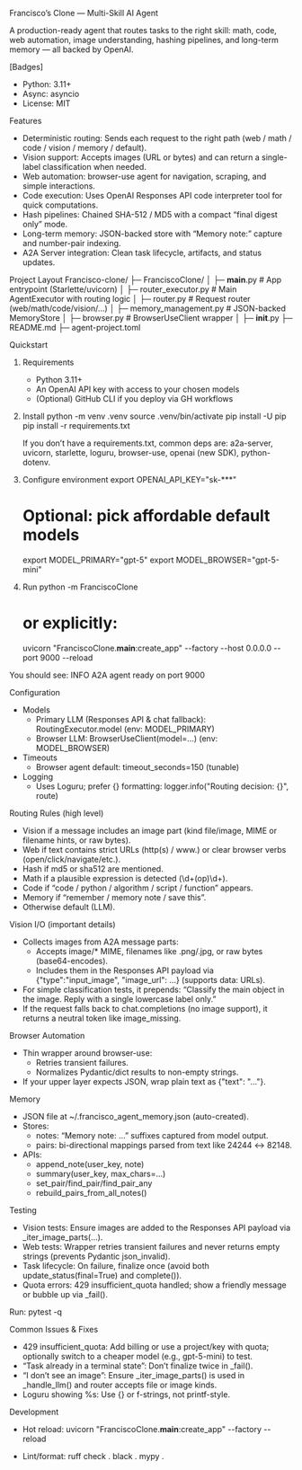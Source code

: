 Francisco’s Clone — Multi-Skill AI Agent

A production-ready agent that routes tasks to the right skill: math, code, web automation, image understanding, hashing pipelines, and long-term memory — all backed by OpenAI.

[Badges]
- Python: 3.11+
- Async: asyncio
- License: MIT

Features
- Deterministic routing: Sends each request to the right path (web / math / code / vision / memory / default).
- Vision support: Accepts images (URL or bytes) and can return a single-label classification when needed.
- Web automation: browser-use agent for navigation, scraping, and simple interactions.
- Code execution: Uses OpenAI Responses API code interpreter tool for quick computations.
- Hash pipelines: Chained SHA-512 / MD5 with a compact “final digest only” mode.
- Long-term memory: JSON-backed store with “Memory note:” capture and number-pair indexing.
- A2A Server integration: Clean task lifecycle, artifacts, and status updates.

Project Layout
Francisco-clone/
├─ FranciscoClone/
│  ├─ __main__.py               # App entrypoint (Starlette/uvicorn)
│  ├─ router_executor.py        # Main AgentExecutor with routing logic
│  ├─ router.py                 # Request router (web/math/code/vision/...)
│  ├─ memory_management.py      # JSON-backed MemoryStore
│  ├─ browser.py                # BrowserUseClient wrapper
│  ├─ __init__.py
├─ README.md
├─ agent-project.toml

Quickstart
1) Requirements
   - Python 3.11+
   - An OpenAI API key with access to your chosen models
   - (Optional) GitHub CLI if you deploy via GH workflows

2) Install
   python -m venv .venv
   source .venv/bin/activate
   pip install -U pip
   pip install -r requirements.txt

   If you don’t have a requirements.txt, common deps are:
   a2a-server, uvicorn, starlette, loguru, browser-use, openai (new SDK), python-dotenv.

3) Configure environment
   export OPENAI_API_KEY="sk-***"
   # Optional: pick affordable default models
   export MODEL_PRIMARY="gpt-5"
   export MODEL_BROWSER="gpt-5-mini"

4) Run
   python -m FranciscoClone
   # or explicitly:
   uvicorn "FranciscoClone.__main__:create_app" --factory --host 0.0.0.0 --port 9000 --reload

You should see:
   INFO A2A agent ready on port 9000

Configuration
- Models
  - Primary LLM (Responses API & chat fallback): RoutingExecutor.model (env: MODEL_PRIMARY)
  - Browser LLM: BrowserUseClient(model=...) (env: MODEL_BROWSER)
- Timeouts
  - Browser agent default: timeout_seconds=150 (tunable)
- Logging
  - Uses Loguru; prefer {} formatting: logger.info("Routing decision: {}", route)

Routing Rules (high level)
- Vision if a message includes an image part (kind file/image, MIME or filename hints, or raw bytes).
- Web if text contains strict URLs (http(s) / www.) or clear browser verbs (open/click/navigate/etc.).
- Hash if md5 or sha512 are mentioned.
- Math if a plausible expression is detected (\d+(op)\d+).
- Code if “code / python / algorithm / script / function” appears.
- Memory if “remember / memory note / save this”.
- Otherwise default (LLM).

Vision I/O (important details)
- Collects images from A2A message parts:
  - Accepts image/* MIME, filenames like .png/.jpg, or raw bytes (base64-encodes).
  - Includes them in the Responses API payload via {"type":"input_image", "image_url": ...} (supports data: URLs).
- For simple classification tests, it prepends:
  “Classify the main object in the image. Reply with a single lowercase label only.”
- If the request falls back to chat.completions (no image support), it returns a neutral token like image_missing.

Browser Automation
- Thin wrapper around browser-use:
  - Retries transient failures.
  - Normalizes Pydantic/dict results to non-empty strings.
- If your upper layer expects JSON, wrap plain text as {"text": "..."}.

Memory
- JSON file at ~/.francisco_agent_memory.json (auto-created).
- Stores:
  - notes: “Memory note: …” suffixes captured from model output.
  - pairs: bi-directional mappings parsed from text like 24244 ↔ 82148.
- APIs:
  - append_note(user_key, note)
  - summary(user_key, max_chars=...)
  - set_pair/find_pair/find_pair_any
  - rebuild_pairs_from_all_notes()

Testing
- Vision tests: Ensure images are added to the Responses API payload via _iter_image_parts(...).
- Web tests: Wrapper retries transient failures and never returns empty strings (prevents Pydantic json_invalid).
- Task lifecycle: On failure, finalize once (avoid both update_status(final=True) and complete()).
- Quota errors: 429 insufficient_quota handled; show a friendly message or bubble up via _fail().

Run:
  pytest -q

Common Issues & Fixes
- 429 insufficient_quota: Add billing or use a project/key with quota; optionally switch to a cheaper model (e.g., gpt-5-mini) to test.
- “Task already in a terminal state”: Don’t finalize twice in _fail().
- “I don’t see an image”: Ensure _iter_image_parts() is used in _handle_llm() and router accepts file or image kinds.
- Loguru showing %s: Use {} or f-strings, not printf-style.

Development
- Hot reload:
  uvicorn "FranciscoClone.__main__:create_app" --factory --reload

- Lint/format:
  ruff check .
  black .
  mypy .
